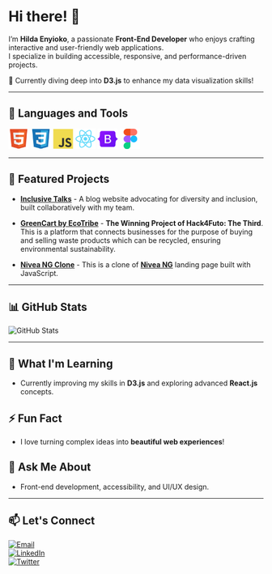 # Hi there! 👋  
I’m **Hilda Enyioko**, a passionate **Front-End Developer** who enjoys crafting interactive and user-friendly web applications.  
I specialize in building accessible, responsive, and performance-driven projects.  

🚀 Currently diving deep into **D3.js** to enhance my data visualization skills!  

---

## 🚀 Languages and Tools  
<p align="left">  
  <img src="https://github.com/devicons/devicon/blob/master/icons/html5/html5-original.svg" alt="HTML5" width="40" height="40"/>  
  <img src="https://github.com/devicons/devicon/blob/master/icons/css3/css3-original.svg" alt="CSS3" width="40" height="40"/>  
  <img src="https://github.com/devicons/devicon/blob/master/icons/javascript/javascript-original.svg" alt="JavaScript" width="40" height="40"/>  
  <img src="https://github.com/devicons/devicon/blob/master/icons/react/react-original.svg" alt="React" width="40" height="40"/>  
  <img src="https://github.com/devicons/devicon/blob/master/icons/bootstrap/bootstrap-original.svg" alt="Bootstrap" width="40" height="40"/>  
  <img src="https://github.com/devicons/devicon/blob/master/icons/figma/figma-original.svg" alt="Figma" width="40" height="40"/>  
</p>  

---

## 🔭 Featured Projects  
- **[Inclusive Talks](https://github.com/Hilda-Enyioko/Inclusive-Talks)** - A blog website advocating for diversity and inclusion, built collaboratively with my team.  
- **[GreenCart by EcoTribe](https://github.com/michaelEmeka/GreenCart)** - **The Winning Project of Hack4Futo: The Third**. This is a platform that connects businesses for the purpose of buying and selling waste products which can be recycled, ensuring environmental sustainability.
  
- **[Nivea NG Clone](https://github.com/Hilda-Enyioko/Nivea-Clone)** - This is a clone of **[Nivea NG](https://www.nivea.ng)** landing page built with JavaScript.

---

## 📊 GitHub Stats  
<p align="left">  
  <img src="https://github-readme-stats.vercel.app/api?username=Hilda-Enyioko&show_icons=true&theme=radical" alt="GitHub Stats" width="48%" />  
</p>  

---

## 🌱 What I'm Learning  
- Currently improving my skills in **D3.js** and exploring advanced **React.js** concepts.  

## ⚡ Fun Fact  
- I love turning complex ideas into **beautiful web experiences**!  

## 💬 Ask Me About  
- Front-end development, accessibility, and UI/UX design.  

---

## 📫 Let's Connect  
[![Email](https://img.shields.io/badge/Email-D14836?style=flat-square&logo=gmail&logoColor=white)](mailto:enyiokohilda@gmail.com)  
[![LinkedIn](https://img.shields.io/badge/LinkedIn-0A66C2?style=flat-square&logo=linkedin&logoColor=white)](https://www.linkedin.com/in/hilda-enyioko-651b06231)  
[![Twitter](https://img.shields.io/badge/Twitter-1DA1F2?style=flat-square&logo=twitter&logoColor=white)](https://x.com/hildahaemaxwell)
